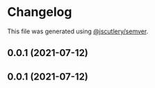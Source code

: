 # Changelog

This file was generated using [@jscutlery/semver](https://github.com/jscutlery/semver).

## 0.0.1 (2021-07-12)



## 0.0.1 (2021-07-12)

